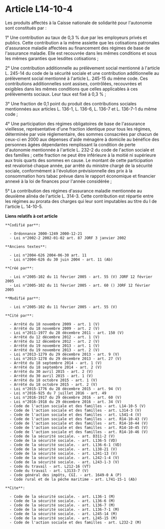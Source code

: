 # Article L14-10-4

Les produits affectés à la Caisse nationale de solidarité pour l'autonomie sont constitués par :

1° Une contribution au taux de 0,3 % due par les employeurs privés et publics. Cette contribution a la même assiette que les
cotisations patronales d'assurance maladie affectées au financement des régimes de base de l'assurance maladie. Elle est
recouvrée dans les mêmes conditions et sous les mêmes garanties que lesdites cotisations ;

2° Une contribution additionnelle au prélèvement social mentionné à l'article L. 245-14 du code de la sécurité sociale et une
contribution additionnelle au prélèvement social mentionné à l'article L. 245-15 du même code. Ces contributions
additionnelles sont assises, contrôlées, recouvrées et exigibles dans les mêmes conditions que celles applicables à ces
prélèvements sociaux. Leur taux est fixé à 0,3 % ;

3° Une fraction de 0,1 point du produit des contributions sociales mentionnées aux articles L. 136-1, L. 136-6, L. 136-7 et
L. 136-7-1 du même code ;

4° Une participation des régimes obligatoires de base de l'assurance vieillesse, représentative d'une fraction identique pour
tous les régimes, déterminée par voie réglementaire, des sommes consacrées par chacun de ceux-ci en 2000 aux dépenses d'aide
ménagère à domicile au bénéfice des personnes âgées dépendantes remplissant la condition de perte d'autonomie mentionnée à
l'article L. 232-2 du code de l'action sociale et des familles ; cette fraction ne peut être inférieure à la moitié ni
supérieure aux trois quarts des sommes en cause. Le montant de cette participation est revalorisé chaque année, par arrêté du
ministre chargé de la sécurité sociale, conformément à l'évolution prévisionnelle des prix à la consommation hors tabac
prévue dans le rapport économique et financier annexé à la loi de finances pour l'année considérée ;

5° La contribution des régimes d'assurance maladie mentionnée au deuxième alinéa de l'article L. 314-3. Cette contribution
est répartie entre les régimes au prorata  des charges qui leur sont imputables au titre du I de l'article L. 14-10-5.

**Liens relatifs à cet article**

	**Codifié par**:

	  - Ordonnance 2000-1249 2000-12-21
	  - Loi n°2002-2 2002-01-02 art. 87 JORF 3 janvier 2002

	**Anciens textes**:

	  - Loi n°2004-626 2004-06-30 art. 11
	  - Loi n°2004-626 du 30 juin 2004 - art. 11 (Ab)

	**Créé par**:

	  - Loi n°2005-102 du 11 février 2005 - art. 55 (V) JORF 12 février 2005
	  - Loi n°2005-102 du 11 février 2005 - art. 60 () JORF 12 février 2005

	**Modifié par**:

	  - Loi n°2005-102 du 11 février 2005 - art. 55 (V)

	**Cité par**:

	  - Arrêté du 18 novembre 2009 - art. 1 (V)
	  - Arrêté du 18 novembre 2009 - art. 2 (V)
	  - Loi n°2011-1977 du 28 décembre 2011 - art. 150 (V)
	  - Arrêté du 12 décembre 2012 - art. 1 (V)
	  - Arrêté du 12 décembre 2012 - art. 2 (V)
	  - Arrêté du 19 novembre 2013 - art. 1 (V)
	  - Arrêté du 19 novembre 2013 - art. 2 (V)
	  - Loi n°2013-1279 du 29 décembre 2013 - art. 9 (V)
	  - Loi n°2013-1278 du 29 décembre 2013 - art. 27 (V)
	  - Arrêté du 18 septembre 2014 - art. 1 (V)
	  - Arrêté du 18 septembre 2014 - art. 2 (V)
	  - Arrêté du 30 avril 2015 - art. 2 (V)
	  - Arrêté du 30 avril 2015 - art. 1 (V)
	  - Arrêté du 18 octobre 2015 - art. 1 (V)
	  - Arrêté du 18 octobre 2015 - art. 2 (V)
	  - Loi n°2015-1776 du 28 décembre 2015 - art. 94 (V)
	  - Loi n°2016-925 du 7 juillet 2016 - art. 49
	  - Loi n°2016-1917 du 29 décembre 2016 - art. 60 (V)
	  - Loi n°2016-1918 du 29 décembre 2016 - art. 34 (V)
	  - Code de l'action sociale et des familles - art. L14-10-5 (V)
	  - Code de l'action sociale et des familles - art. L314-3 (V)
	  - Code de l'action sociale et des familles - art. L541-4 (V)
	  - Code de l'action sociale et des familles - art. R14-10-43 (V)
	  - Code de l'action sociale et des familles - art. R14-10-44 (V)
	  - Code de l'action sociale et des familles - art. R14-10-45 (V)
	  - Code de l'action sociale et des familles - art. R14-10-46 (V)
	  - Code de la sécurité sociale. - art. D311-2 (V)
	  - Code de la sécurité sociale. - art. L136-5 (VD)
	  - Code de la sécurité sociale. - art. L136-6-1 (VD)
	  - Code de la sécurité sociale. - art. L138-21 (V)
	  - Code de la sécurité sociale. - art. L241-13 (V)
	  - Code de la sécurité sociale. - art. L242-1-4 (V)
	  - Code de la sécurité sociale. - art. L243-1-3 (V)
	  - Code du travail - art. L212-16 (VT)
	  - Code du travail - art. L3133-7 (V)
	  - Code général des impôts, CGI. - art. 1649-0 A (P)
	  - Code rural et de la pêche maritime - art. L741-15-1 (Ab)

	**Cite**:

	  - Code de la sécurité sociale. - art. L136-1 (M)
	  - Code de la sécurité sociale. - art. L136-6 (M)
	  - Code de la sécurité sociale. - art. L136-7 (M)
	  - Code de la sécurité sociale. - art. L136-7-1 (M)
	  - Code de la sécurité sociale. - art. L245-14 (M)
	  - Code de la sécurité sociale. - art. L245-15 (M)
	  - Code de l'action sociale et des familles - art. L232-2 (M)

